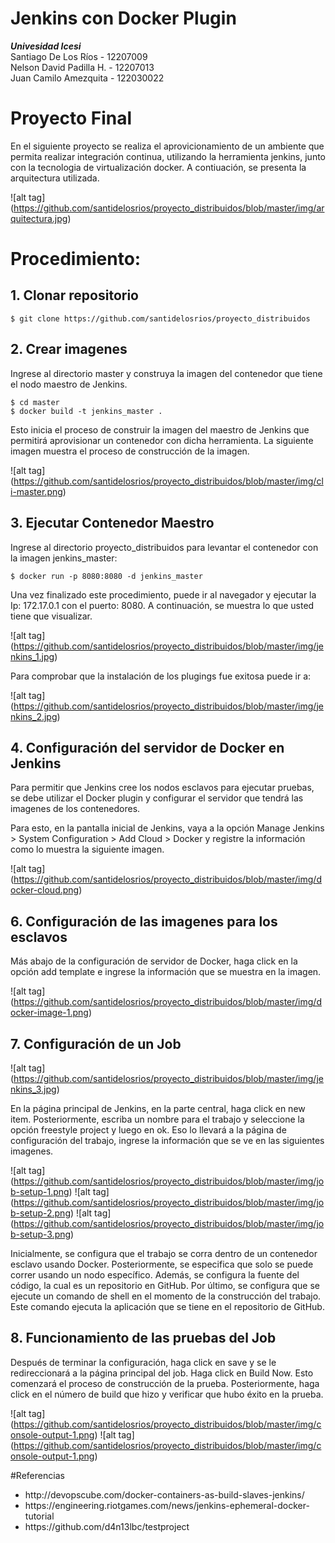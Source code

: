 # Jenkins con Docker Plugin
<b><i>Univesidad Icesi</i></b><br>
Santiago De Los Ríos - 12207009<br>
Nelson David Padilla H. - 12207013</br>
Juan Camilo Amezquita - 122030022
# Proyecto Final
En el siguiente proyecto se realiza el aprovicionamiento de un ambiente que permita realizar integración continua, utilizando la herramienta jenkins, junto con la tecnologia de virtualización docker. A contiuación, se presenta la arquitectura utilizada.

![alt tag] (https://github.com/santidelosrios/proyecto_distribuidos/blob/master/img/arquitectura.jpg)

# Procedimiento:
## 1. Clonar repositorio
```
$ git clone https://github.com/santidelosrios/proyecto_distribuidos
```
## 2. Crear imagenes
Ingrese al directorio master y construya la imagen del contenedor que tiene el nodo maestro de Jenkins.
```
$ cd master
$ docker build -t jenkins_master .
```
Esto inicia el proceso de construir la imagen del maestro de Jenkins que permitirá aprovisionar un contenedor con dicha herramienta. La siguiente imagen muestra el proceso de construcción de la imagen.

![alt tag] (https://github.com/santidelosrios/proyecto_distribuidos/blob/master/img/cli-master.png)

## 3. Ejecutar Contenedor Maestro
Ingrese al directorio proyecto_distribuidos para levantar el contenedor con la imagen jenkins_master:
```
$ docker run -p 8080:8080 -d jenkins_master
```
Una vez finalizado este procedimiento, puede ir al navegador y ejecutar la Ip: 172.17.0.1 con el puerto: 8080. A continuación, se muestra lo que usted tiene que visualizar.

![alt tag] (https://github.com/santidelosrios/proyecto_distribuidos/blob/master/img/jenkins_1.jpg)

Para comprobar que la instalación de los plugings fue exitosa puede ir a:

![alt tag] (https://github.com/santidelosrios/proyecto_distribuidos/blob/master/img/jenkins_2.jpg)

## 4. Configuración del servidor de Docker en Jenkins
Para permitir que Jenkins cree los nodos esclavos para ejecutar pruebas, se debe utilizar el Docker plugin y configurar el servidor que tendrá las imagenes de los contenedores.

Para esto, en la pantalla inicial de Jenkins, vaya a la opción Manage Jenkins > System Configuration > Add Cloud > Docker y registre la información como lo muestra la siguiente imagen.

![alt tag] (https://github.com/santidelosrios/proyecto_distribuidos/blob/master/img/docker-cloud.png)

## 6. Configuración de las imagenes para los esclavos
Más abajo de la configuración de servidor de Docker, haga click en la opción add template e ingrese la información que se muestra en la imagen.

![alt tag] (https://github.com/santidelosrios/proyecto_distribuidos/blob/master/img/docker-image-1.png)

## 7. Configuración de un Job

![alt tag] (https://github.com/santidelosrios/proyecto_distribuidos/blob/master/img/jenkins_3.jpg)

En la página principal de Jenkins, en la parte central, haga click en new item. Posteriormente, escriba un nombre para el trabajo y seleccione la opción freestyle project y luego en ok. Eso lo llevará a la página de configuración del trabajo, ingrese la información que se ve en las siguientes imagenes.

![alt tag] (https://github.com/santidelosrios/proyecto_distribuidos/blob/master/img/job-setup-1.png)
![alt tag] (https://github.com/santidelosrios/proyecto_distribuidos/blob/master/img/job-setup-2.png)
![alt tag] (https://github.com/santidelosrios/proyecto_distribuidos/blob/master/img/job-setup-3.png)

Inicialmente, se configura que el trabajo se corra dentro de un contenedor esclavo usando Docker. Posteriormente, se especifica que solo se puede correr usando un nodo específico. Además, se configura la fuente del código, la cual es un repositorio en GitHub. Por último, se configura que se ejecute un comando de shell en el momento de la construcción del trabajo. Este comando ejecuta la aplicación que se tiene en el repositorio de GitHub.

## 8. Funcionamiento de las pruebas del Job

Después de terminar la configuración, haga click en save y se le redireccionará a la página principal del job. Haga click en Build Now. Esto comenzará el proceso de construcción de la prueba. Posteriormente, haga click en el número de build que hizo y verificar que hubo éxito en la prueba.

![alt tag] (https://github.com/santidelosrios/proyecto_distribuidos/blob/master/img/console-output-1.png)
![alt tag] (https://github.com/santidelosrios/proyecto_distribuidos/blob/master/img/console-output-1.png)

#Referencias
<ul>
<li>http://devopscube.com/docker-containers-as-build-slaves-jenkins/</li>
<li>https://engineering.riotgames.com/news/jenkins-ephemeral-docker-tutorial</li>
<li>https://github.com/d4n13lbc/testproject</li>
</ul>
